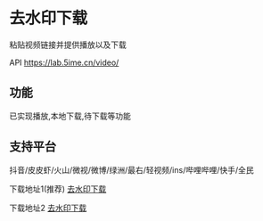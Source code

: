 

# 去水印下载

粘贴视频链接并提供播放以及下载

API
https://lab.5ime.cn/video/


## 功能

已实现播放,本地下载,待下载等功能

## 支持平台

抖音/皮皮虾/火山/微视/微博/绿洲/最右/轻视频/ins/哔哩哔哩/快手/全民


下载地址1(推荐) [去水印下载](https://github.wuyanzheshui.workers.dev/liuchuancong/parse_video/releases/download/1.0.3/app-release.apk "下载地址1")

下载地址2 [去水印下载](https://download.fastgit.org/liuchuancong/parse_video/releases/download/1.0.3/app-release.apk "下载地址2")
